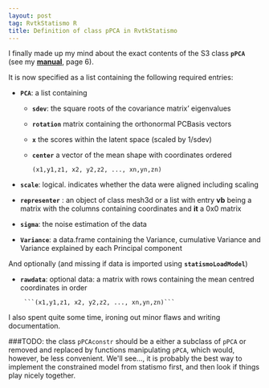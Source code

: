 ```yaml
---
layout: post
tag: RvtkStatismo R
title: Definition of class pPCA in RvtkStatismo
---
```


I finally made up my mind about the exact contents of the S3 class **```pPCA```**  (see my **[manual]({{site.url}}/resources/RvtkStatismo.pdf")**, page 6).

It is now specified as a list containing the following required entries:

* **```PCA```**: a list containing
    * **```sdev```**: the square roots of the covariance matrix’ eigenvalues
    * **```rotation```** matrix containing the orthonormal PCBasis vectors 
    * **```x```** the scores within the latent space (scaled by 1/sdev) 
    * **```center```** a vector of the mean shape with coordinates ordered    
        
        ```(x1,y1,z1, x2, y2,z2, ..., xn,yn,zn)```
* **```scale```**: logical. indicates whether the data were aligned including scaling

* **```representer```** : an object of class mesh3d or a list with entry **vb** being a matrix with the columns containing coordinates and **it** a 0x0 matrix
* **```sigma```**: the noise estimation of the data
* **```Variance```**: a data.frame containing the Variance, cumulative Variance and Variance explained by each Principal component

And optionally (and missing if data is imported using **```statismoLoadModel```**)

* **```rawdata```**: optional data: a matrix with rows containing the mean centred coordinates in order 
    
       ```(x1,y1,z1, x2, y2,z2, ..., xn,yn,zn)```

I also spent quite some time, ironing out minor flaws and writing documentation.

###TODO:
the class ```pPCAconstr``` should be a either a subclass of ```pPCA``` or removed and replaced by functions manipulating ```pPCA```, which would, however, be less convenient. We'll see..., it is probably the best way to implement the constrained model from statismo first, and then look if things play nicely together.